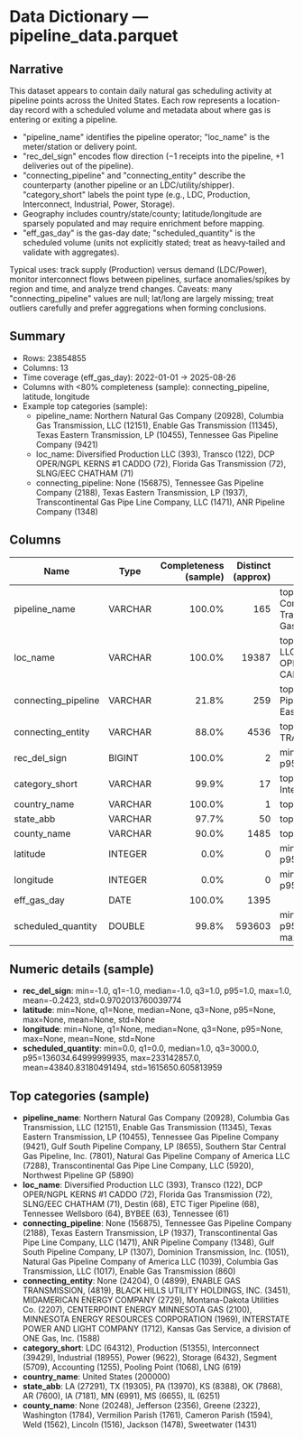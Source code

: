 # Data Dictionary — pipeline_data.parquet

## Narrative
This dataset appears to contain daily natural gas scheduling activity at pipeline points across the United States. Each row represents a location-day record with a scheduled volume and metadata about where gas is entering or exiting a pipeline.

- "pipeline_name" identifies the pipeline operator; "loc_name" is the meter/station or delivery point.
- "rec_del_sign" encodes flow direction (−1 receipts into the pipeline, +1 deliveries out of the pipeline).
- "connecting_pipeline" and "connecting_entity" describe the counterparty (another pipeline or an LDC/utility/shipper). "category_short" labels the point type (e.g., LDC, Production, Interconnect, Industrial, Power, Storage).
- Geography includes country/state/county; latitude/longitude are sparsely populated and may require enrichment before mapping.
- "eff_gas_day" is the gas-day date; "scheduled_quantity" is the scheduled volume (units not explicitly stated; treat as heavy‑tailed and validate with aggregates).

Typical uses: track supply (Production) versus demand (LDC/Power), monitor interconnect flows between pipelines, surface anomalies/spikes by region and time, and analyze trend changes. Caveats: many "connecting_pipeline" values are null; lat/long are largely missing; treat outliers carefully and prefer aggregations when forming conclusions.

## Summary
- Rows: 23854855
- Columns: 13
- Time coverage (eff_gas_day): 2022-01-01 → 2025-08-26
- Columns with <80% completeness (sample): connecting_pipeline, latitude, longitude
- Example top categories (sample):
  - pipeline_name: Northern Natural Gas Company (20928), Columbia Gas Transmission, LLC (12151), Enable Gas Transmission (11345), Texas Eastern Transmission, LP (10455), Tennessee Gas Pipeline Company (9421)
  - loc_name: Diversified Production LLC (393), Transco (122), DCP OPER/NGPL KERNS #1 CADDO (72), Florida Gas Transmission (72), SLNG/EEC   CHATHAM (71)
  - connecting_pipeline: None (156875), Tennessee Gas Pipeline Company (2188), Texas Eastern Transmission, LP (1937), Transcontinental Gas Pipe Line Company, LLC (1471), ANR Pipeline Company (1348)

## Columns
| Name | Type | Completeness (sample) | Distinct (approx) | Notes |
|---|---|---:|---:|---|
| pipeline_name | VARCHAR | 100.0% | 165 | top: Northern Natural Gas Company, Columbia Gas Transmission, LLC, Enable Gas Transmission |
| loc_name | VARCHAR | 100.0% | 19387 | top: Diversified Production LLC, Transco, DCP OPER/NGPL KERNS #1 CADDO |
| connecting_pipeline | VARCHAR | 21.8% | 259 | top: None, Tennessee Gas Pipeline Company, Texas Eastern Transmission, LP |
| connecting_entity | VARCHAR | 88.0% | 4536 | top: None, 0, ENABLE GAS TRANSMISSION, |
| rec_del_sign | BIGINT | 100.0% | 2 | min=-1.0, p50=-1.0, p95=1.0, max=1.0 |
| category_short | VARCHAR | 99.9% | 17 | top: LDC, Production, Interconnect |
| country_name | VARCHAR | 100.0% | 1 | top: United States |
| state_abb | VARCHAR | 97.7% | 50 | top: LA, TX, PA |
| county_name | VARCHAR | 90.0% | 1485 | top: None, Jefferson, Greene |
| latitude | INTEGER | 0.0% | 0 | min=None, p50=None, p95=None, max=None |
| longitude | INTEGER | 0.0% | 0 | min=None, p50=None, p95=None, max=None |
| eff_gas_day | DATE | 100.0% | 1395 |  |
| scheduled_quantity | DOUBLE | 99.8% | 593603 | min=0.0, p50=1.0, p95=136034.64999999935, max=233142857.0 |

## Numeric details (sample)
- **rec_del_sign**: min=-1.0, q1=-1.0, median=-1.0, q3=1.0, p95=1.0, max=1.0, mean=-0.2423, std=0.9702013760039774
- **latitude**: min=None, q1=None, median=None, q3=None, p95=None, max=None, mean=None, std=None
- **longitude**: min=None, q1=None, median=None, q3=None, p95=None, max=None, mean=None, std=None
- **scheduled_quantity**: min=0.0, q1=0.0, median=1.0, q3=3000.0, p95=136034.64999999935, max=233142857.0, mean=43840.83180491494, std=1615650.605813959

## Top categories (sample)
- **pipeline_name**: Northern Natural Gas Company (20928), Columbia Gas Transmission, LLC (12151), Enable Gas Transmission (11345), Texas Eastern Transmission, LP (10455), Tennessee Gas Pipeline Company (9421), Gulf South Pipeline Company, LP (8655), Southern Star Central Gas Pipeline, Inc. (7801), Natural Gas Pipeline Company of America LLC (7288), Transcontinental Gas Pipe Line Company, LLC (5920), Northwest Pipeline GP (5890)
- **loc_name**: Diversified Production LLC (393), Transco (122), DCP OPER/NGPL KERNS #1 CADDO (72), Florida Gas Transmission (72), SLNG/EEC   CHATHAM (71), Destin (68), ETC Tiger Pipeline (68), Tennessee Wellsboro (64), BYBEE (63), Tennessee (61)
- **connecting_pipeline**: None (156875), Tennessee Gas Pipeline Company (2188), Texas Eastern Transmission, LP (1937), Transcontinental Gas Pipe Line Company, LLC (1471), ANR Pipeline Company (1348), Gulf South Pipeline Company, LP (1307), Dominion Transmission, Inc. (1051), Natural Gas Pipeline Company of America LLC (1039), Columbia Gas Transmission, LLC (1017), Enable Gas Transmission (860)
- **connecting_entity**: None (24204), 0 (4899), ENABLE GAS TRANSMISSION, (4819), BLACK HILLS UTILITY HOLDINGS, INC. (3451), MIDAMERICAN ENERGY COMPANY (2729), Montana-Dakota Utilities Co. (2207), CENTERPOINT ENERGY MINNESOTA GAS (2100), MINNESOTA ENERGY RESOURCES CORPORATION (1969), INTERSTATE POWER AND LIGHT COMPANY (1712), Kansas Gas Service, a division of ONE Gas, Inc. (1588)
- **category_short**: LDC (64312), Production (51355), Interconnect (39429), Industrial (18955), Power (9622), Storage (6432), Segment (5709), Accounting (1255), Pooling Point (1068), LNG (619)
- **country_name**: United States (200000)
- **state_abb**: LA (27291), TX (19305), PA (13970), KS (8388), OK (7868), AR (7600), IA (7181), MN (6991), MS (6655), IL (6251)
- **county_name**: None (20248), Jefferson (2356), Greene (2322), Washington (1784), Vermilion Parish (1761), Cameron Parish (1594), Weld (1562), Lincoln (1516), Jackson (1478), Sweetwater (1431)

